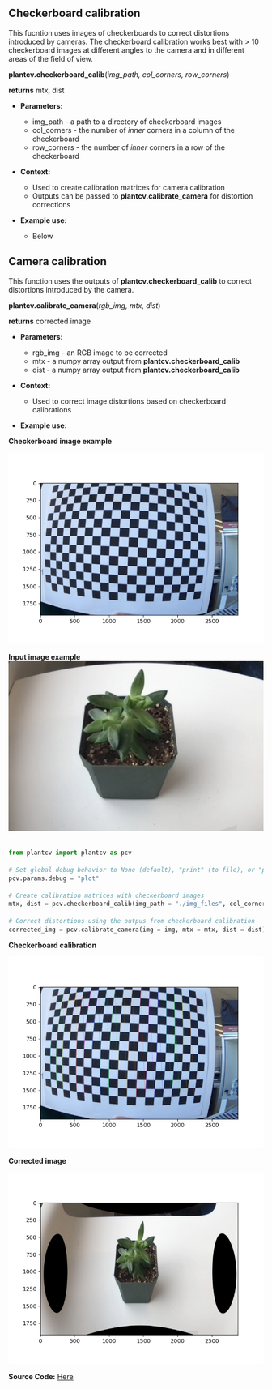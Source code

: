 ## Checkerboard calibration

This fucntion uses images of checkerboards to correct distortions introduced by cameras. The checkerboard calibration works best with > 10 checkerboard images at different angles to the camera and in different areas of the field of view. 

**plantcv.checkerboard_calib**(*img_path, col_corners, row_corners*)

**returns** mtx, dist

- **Parameters:**
    - img_path - a path to a directory of checkerboard images
    - col_corners - the number of *inner* corners in a column of the checkerboard
    - row_corners - the number of *inner* corners in a row of the checkerboard

- **Context:**
    - Used to create calibration matrices for camera calibration
    - Outputs can be passed to **plantcv.calibrate_camera** for distortion corrections

- **Example use:**
    - Below


## Camera calibration

This function uses the outputs of **plantcv.checkerboard_calib** to correct distortions introduced by the camera.

**plantcv.calibrate_camera**(*rgb_img, mtx, dist*)

**returns** corrected image

- **Parameters:**
    - rgb_img - an RGB image to be corrected
    - mtx - a numpy array output from **plantcv.checkerboard_calib**
    - dist - a numpy array output from **plantcv.checkerboard_calib**

- **Context:**
    - Used to correct image distortions based on checkerboard calibrations

- **Example use:**

**Checkerboard image example**

![Screenshot](img/documentation_images/transform_camera_calibration/checkerboard_example.png)

**Input image example**
![Screenshot](img/documentation_images/transform_camera_calibration/example_fisheye_plant.jpg)

```python

from plantcv import plantcv as pcv

# Set global debug behavior to None (default), "print" (to file), or "plot" (Jupyter Notebooks or X11)
pcv.params.debug = "plot"

# Create calibration matrices with checkerboard images
mtx, dist = pcv.checkerboard_calib(img_path = "./img_files", col_corners = 13, row_corners = 19)

# Correct distortions using the outpus from checkerboard calibration
corrected_img = pcv.calibrate_camera(img = img, mtx = mtx, dist = dist)

```

**Checkerboard calibration**

![Screenshot](img/documentation_images/transform_camera_calibration/corners_registered_checkerboard.png)

**Corrected image**

![Screenshot](img/documentation_images/transform_camera_calibration/camera_calib_corrected.png)

**Source Code:** [Here](https://github.com/danforthcenter/plantcv/blob/main/plantcv/plantcv/checkerboard_calib.py)
